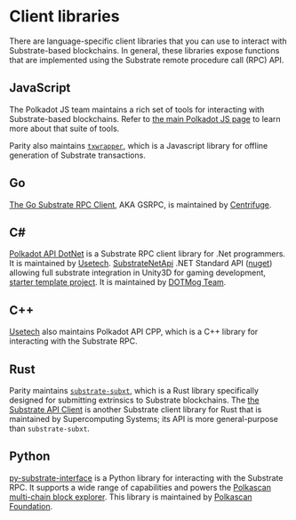 # Client libraries

There are language-specific client libraries that you can use to interact with Substrate-based blockchains. 
In general, these libraries expose functions that are implemented using the Substrate remote procedure call (RPC) API.

## JavaScript

The Polkadot JS team maintains a rich set of tools for interacting with Substrate-based blockchains.
Refer to [the main Polkadot JS page](../polkadot-js) to learn more about that suite of tools.

Parity also maintains [`txwrapper`](https://github.com/paritytech/txwrapper), which is a Javascript
library for offline generation of Substrate transactions.

## Go

[The Go Substrate RPC Client](https://github.com/centrifuge/go-substrate-rpc-client/), AKA GSRPC, is
maintained by [Centrifuge](https://centrifuge.io/).

## C#

[Polkadot API DotNet](https://github.com/usetech-llc/polkadot_api_dotnet) is a Substrate RPC client
library for .Net programmers. It is maintained by [Usetech](https://usetech.com/blockchain/).
[SubstrateNetApi](https://github.com/dotmog/SubstrateNetApi) .NET Standard API ([nuget](https://www.nuget.org/packages/SubstrateNetApi)) allowing full substrate integration in Unity3D for gaming development, [starter template project](https://github.com/darkfriend77/Unity3DExample). It is maintained by [DOTMog Team](https://www.dotmog.com/).

## C++

[Usetech](https://usetech.com/blockchain/) also maintains Polkadot API CPP, which is a C++ library
for interacting with the Substrate RPC.

## Rust

Parity maintains [`substrate-subxt`](https://github.com/paritytech/substrate-subxt), which is a Rust
library specifically designed for submitting extrinsics to Substrate blockchains. The
[the Substrate API Client](https://github.com/scs/substrate-api-client) is another Substrate client
library for Rust that is maintained by Supercomputing Systems; its API is more general-purpose than
`substrate-subxt`.

## Python

[py-substrate-interface](https://github.com/polkascan/py-substrate-interface) is a Python
library for interacting with the Substrate RPC. It supports a wide range of capabilities and
powers the [Polkascan multi-chain block explorer](https://polkascan.io/). This library is
maintained by [Polkascan Foundation](https://polkascan.org/).

